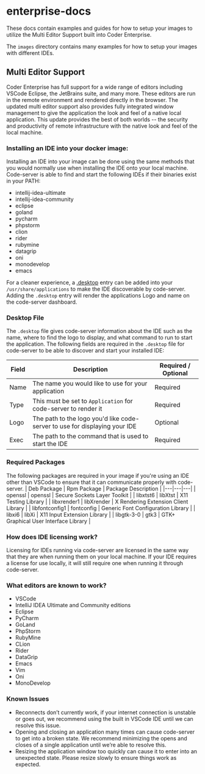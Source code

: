 # enterprise-docs

These docs contain examples and guides for how to setup your images to utilize
the Multi Editor Support built into Coder Enterprise.

The `images` directory contains many examples for how to setup your images
with different IDEs.

## Multi Editor Support
Coder Enterprise has full support for a wide range of editors including VSCode
Eclipse, the JetBrains suite, and many more. These editors are run in the remote
environment and rendered directly in the browser. The updated multi editor support
also provides fully integrated window management to give the application the look
and feel of a native local application. This update provides the best of both
worlds -- the security and productivity of remote infrastructure with the native look
and feel of the local machine.

### Installing an IDE into your docker image:
Installing an IDE into your image can be done using the same methods that you would
normally use when installing the IDE onto your local machine. Code-server is able to
find and start the following IDEs if their binaries exist in your PATH:
- intellij-idea-ultimate
- intellij-idea-community
- eclipse
- goland
- pycharm
- phpstorm
- clion
- rider
- rubymine
- datagrip
- oni
- monodevelop
- emacs

For a cleaner experience, a [.desktop]() entry can be added into your
`/usr/share/applications` to make the IDE discoverable by code-server. Adding the `.desktop`
entry will render the applications Logo and name on the code-server dashboard.

### Desktop File
The `.desktop` file gives code-server information about the IDE such as the name,
where to find the logo to display, and what command to run to start the application.
The following fields are required in the `.desktop` file for code-server to be able
to discover and start your installed IDE:

| Field  | Description  | Required / Optional  |
|---|---|---|
| Name  | The name you would like to use for your application | Required  |
| Type  | This must be set to `Application` for code-server to render it  | Required  |
| Logo  | The path to the logo you'd like code-server to use for displaying your IDE  | Optional  |
| Exec  | The path to the command that is used to start the IDE  | Required  |

### Required Packages
The following packages are required in your image if you're using an IDE other than VSCode
to ensure that it can communicate properly with code-server.
| Deb Package  | Rpm Package  | Package Description  |
|---|---|---|
| openssl | openssl | Secure Sockets Layer Toolkit |
| libxtst6 | libXtst | X11 Testing Library |
| libxrender1 | libXrender | X Rendering Extension Client Library |
| libfontconfig1 | fontconfig | Generic Font Configuration Library |
| libxi6 | libXi | X11 Input Extension Library |
| libgtk-3-0 | gtk3 | GTK+ Graphical User Interface Library |

### How does IDE licensing work?
Licensing for IDEs running via code-server are licensed in the same way that they are
when running them on your local machine. If your IDE requires a license for use locally,
it will still require one when running it through code-server.

### What editors are known to work?
- VSCode
- IntelliJ IDEA Ultimate and Community editions
- Eclipse
- PyCharm
- GoLand
- PhpStorm
- RubyMine
- CLion
- Rider
- DataGrip
- Emacs
- Vim
- Oni
- MonoDevelop

### Known Issues
- Reconnects don’t currently work, if your internet connection is unstable or goes out,
we recommend using the built in VSCode IDE until we can resolve this issue.
- Opening and closing an application many times can cause code-server to get into a broken
state. We recommend minimizing the opens and closes of a single application until we’re able
to resolve this.
- Resizing the application window too quickly can cause it to enter into an unexpected state.
Please resize slowly to ensure things work as expected.
